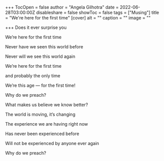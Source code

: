 +++
TocOpen = false
author = "Angela Gilhotra"
date = 2022-06-28T03:00:00Z
disableshare = false
showToc = false
tags = ["Musing"]
title = "We're here for the first time"
[cover]
alt = ""
caption = ""
image = ""

+++
Does it ever surprise you

We’re here for the first time

Never have we seen this world before

Never will we see this world again

We’re here for the first time

and probably the only time

We’re this age — for the first time!

Why do we preach?

What makes us believe we know better?

The world is moving, it’s changing

The experience we are having right now

Has never been experienced before

Will not be experienced by anyone ever again

Why do we preach?